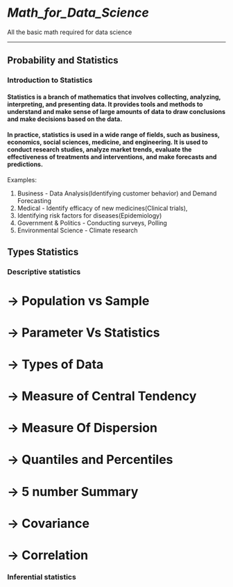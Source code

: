 # _Math_for_Data_Science_
All the basic math required for data science 

-------------------------------------------------------
## Probability and Statistics

   

 ###  Introduction to Statistics


#### Statistics is a branch of mathematics that involves collecting, analyzing, interpreting, and presenting data. It provides tools and methods to understand and make sense of large amounts of data to draw conclusions and make decisions based on the data.

#### In practice, statistics is used in a wide range of fields, such as business, economics, social sciences, medicine, and engineering. It is used to conduct research studies, analyze market trends, evaluate the effectiveness of treatments and interventions, and make forecasts and predictions.



Examples:

1. Business - Data Analysis(Identifying customer behavior) and Demand Forecasting
2. Medical - Identify efficacy of new medicines(Clinical trials), 
3. Identifying risk factors for diseases(Epidemiology)
4. Government & Politics - Conducting surveys, Polling
5. Environmental Science - Climate research

## Types Statistics

### Descriptive statistics

   # -> Population vs Sample
   
   # -> Parameter Vs Statistics 
   
   # -> Types of Data
   
   # -> Measure of Central Tendency
   
   # -> Measure Of Dispersion
   
   # -> Quantiles and Percentiles
   
   # -> 5 number Summary

   # -> Covariance
   
   # -> Correlation 

   
### Inferential statistics
   

